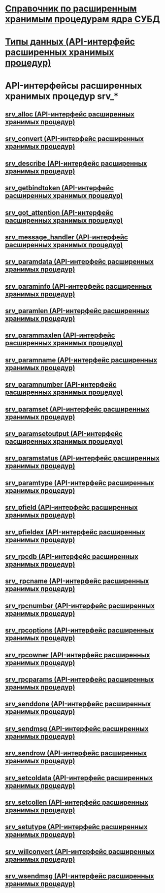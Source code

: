 # [Справочник по расширенным хранимым процедурам ядра СУБД](database-engine-extended-stored-procedures-reference.md)
# [Типы данных (API-интерфейс расширенных хранимых процедур)](data-types-extended-stored-procedure-api.md)

# API-интерфейсы расширенных хранимых процедур srv_*
## [srv_alloc (API-интерфейс расширенных хранимых процедур)](srv-alloc-extended-stored-procedure-api.md)
## [srv_convert (API-интерфейс расширенных хранимых процедур)](srv-convert-extended-stored-procedure-api.md)
## [srv_describe (API-интерфейс расширенных хранимых процедур)](srv-describe-extended-stored-procedure-api.md)
## [srv_getbindtoken (API-интерфейс расширенных хранимых процедур)](srv-getbindtoken-extended-stored-procedure-api.md)
## [srv_got_attention (API-интерфейс расширенных хранимых процедур)](srv-got-attention-extended-stored-procedure-api.md)
## [srv_message_handler (API-интерфейс расширенных хранимых процедур)](srv-message-handler-extended-stored-procedure-api.md)
## [srv_paramdata (API-интерфейс расширенных хранимых процедур)](srv-paramdata-extended-stored-procedure-api.md)
## [srv_paraminfo (API-интерфейс расширенных хранимых процедур)](srv-paraminfo-extended-stored-procedure-api.md)
## [srv_paramlen (API-интерфейс расширенных хранимых процедур)](srv-paramlen-extended-stored-procedure-api.md)
## [srv_parammaxlen (API-интерфейс расширенных хранимых процедур)](srv-parammaxlen-extended-stored-procedure-api.md)
## [srv_paramname (API-интерфейс расширенных хранимых процедур)](srv-paramname-extended-stored-procedure-api.md)
## [srv_paramnumber (API-интерфейс расширенных хранимых процедур)](srv-paramnumber-extended-stored-procedure-api.md)
## [srv_paramset (API-интерфейс расширенных хранимых процедур)](srv-paramset-extended-stored-procedure-api.md)
## [srv_paramsetoutput (API-интерфейс расширенных хранимых процедур)](srv-paramsetoutput-extended-stored-procedure-api.md)
## [srv_paramstatus (API-интерфейс расширенных хранимых процедур)](srv-paramstatus-extended-stored-procedure-api.md)
## [srv_paramtype (API-интерфейс расширенных хранимых процедур)](srv-paramtype-extended-stored-procedure-api.md)
## [srv_pfield (API-интерфейс расширенных хранимых процедур)](srv-pfield-extended-stored-procedure-api.md)
## [srv_pfieldex (API-интерфейс расширенных хранимых процедур)](srv-pfieldex-extended-stored-procedure-api.md)
## [srv_rpcdb (API-интерфейс расширенных хранимых процедур)](srv-rpcdb-extended-stored-procedure-api.md)
## [srv_ rpcname (API-интерфейс расширенных хранимых процедур)](srv-rpcname-extended-stored-procedure-api.md)
## [srv_rpcnumber (API-интерфейс расширенных хранимых процедур)](srv-rpcnumber-extended-stored-procedure-api.md)
## [srv_rpcoptions (API-интерфейс расширенных хранимых процедур)](srv-rpcoptions-extended-stored-procedure-api.md)
## [srv_rpcowner (API-интерфейс расширенных хранимых процедур)](srv-rpcowner-extended-stored-procedure-api.md)
## [srv_rpcparams (API-интерфейс расширенных хранимых процедур)](srv-rpcparams-extended-stored-procedure-api.md)
## [srv_senddone (API-интерфейс расширенных хранимых процедур)](srv-senddone-extended-stored-procedure-api.md)
## [srv_sendmsg (API-интерфейс расширенных хранимых процедур)](srv-sendmsg-extended-stored-procedure-api.md)
## [srv_sendrow (API-интерфейс расширенных хранимых процедур)](srv-sendrow-extended-stored-procedure-api.md)
## [srv_setcoldata (API-интерфейс расширенных хранимых процедур)](srv-setcoldata-extended-stored-procedure-api.md)
## [srv_setcollen (API-интерфейс расширенных хранимых процедур)](srv-setcollen-extended-stored-procedure-api.md)
## [srv_setutype (API-интерфейс расширенных хранимых процедур)](srv-setutype-extended-stored-procedure-api.md)
## [srv_willconvert (API-интерфейс расширенных хранимых процедур)](srv-willconvert-extended-stored-procedure-api.md)
## [srv_wsendmsg (API-интерфейс расширенных хранимых процедур)](srv-wsendmsg-extended-stored-procedure-api.md)
